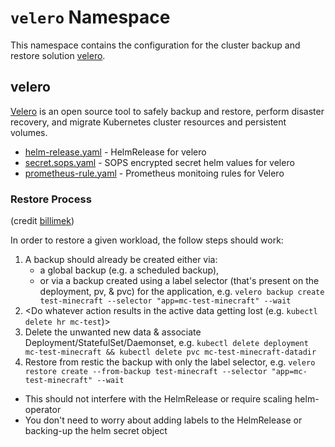 # `velero` Namespace

This namespace contains the configuration for the cluster backup and restore solution [velero](https://velero.io).

## velero

[Velero](https://velero.io/) is an open source tool to safely backup and restore, perform disaster recovery, and migrate Kubernetes cluster resources and persistent volumes.

- [helm-release.yaml](helm-release.yaml) - HelmRelease for velero
- [secret.sops.yaml](secret.sops.yaml) - SOPS encrypted secret helm values for velero
- [prometheus-rule.yaml](prometheus-rule.yaml) - Prometheus monitoing rules for Velero

### Restore Process

(credit [billimek](https://github.com/billimek/k8s-gitops/blob/master/velero/README.md))

In order to restore a given workload, the follow steps should work:

1. A backup should already be created either via:
   - a global backup (e.g. a scheduled backup),
   - or via a backup created using a label selector (that's present on the deployment, pv, & pvc) for the application, e.g. `velero backup create test-minecraft --selector "app=mc-test-minecraft" --wait`
2. <Do whatever action results in the active data getting lost (e.g. `kubectl delete hr mc-test`)>
3. Delete the unwanted new data & associate Deployment/StatefulSet/Daemonset, e.g. `kubectl delete deployment mc-test-minecraft && kubectl delete pvc mc-test-minecraft-datadir`
4. Restore from restic the backup with only the label selector, e.g. `velero restore create --from-backup test-minecraft --selector "app=mc-test-minecraft" --wait`

- This should not interfere with the HelmRelease or require scaling helm-operator
- You don't need to worry about adding labels to the HelmRelease or backing-up the helm secret object
